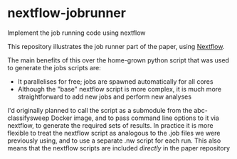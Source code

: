 # nextflow-jobrunner
Implement the job running code using nextflow

This repository illustrates the job runner part of the paper, using [Nextflow](https://www.nextflow.io/).

The main benefits of this over the home-grown python script that was used to generate the jobs scripts are:

* It parallelises for free; jobs are spawned automatically for all cores
* Although the "base" nextflow script is more complex, it is much more straightforward to add new jobs and perform new analyses

I'd originally planned to call the script as a submodule from the abc-classifysweep Docker image, and to pass command line options to it via nextflow, to generate the required sets of results.  In practice it is more flexible to treat the nextflow script as analogous to the .job files we were previously using, and to use a separate .nw script for each run.   This also means that the nextflow scripts are included _directly_ in the paper repository


